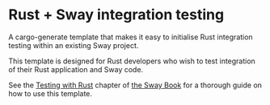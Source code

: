 # Rust + Sway integration testing

A cargo-generate template that makes it easy to initialise Rust integration
testing within an existing Sway project.

This template is designed for Rust developers who wish to test integration of
their Rust application and Sway code.

See the [Testing with Rust](https://fuellabs.github.io/sway/master/testing/testing-with-rust.html) chapter of [the Sway
Book](https://fuellabs.github.io/sway/master) for a thorough guide on how to
use this template.
